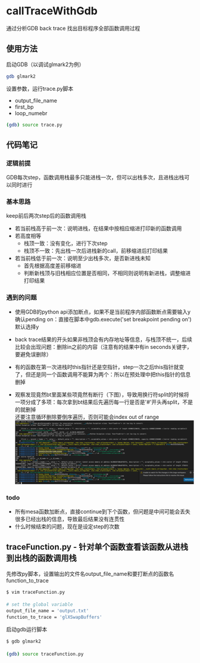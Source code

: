 # callTraceWithGdb
通过分析GDB back trace 找出目标程序全部函数调用过程

## 使用方法

启动GDB（以调试glmark2为例）
```bash
gdb glmark2
```

设置参数，运行trace.py脚本
- output_file_name
- first_bp
- loop_numebr
```bash
(gdb) source trace.py
```

## 代码笔记

### 逻辑前提

GDB每次step，函数调用栈最多只能进栈一次，但可以出栈多次，且进栈出栈可以同时进行

### 基本思路
keep前后两次step后的函数调用栈
- 若当前栈高于前一次：说明进栈，在结果中按相应缩进打印新的函数调用
- 若高度相等
    - 栈顶一致：没有变化，进行下次step
    - 栈顶不一致：先出栈一次后进栈新的call，前移缩进后打印结果
- 若当前栈低于前一次：说明至少出栈多次，是否新进栈未知
    - 首先根据高度差前移缩进
    - 判断新栈顶与旧栈相应位置是否相同，不相同则说明有新进栈，调整缩进打印结果

### 遇到的问题
- 使用GDB的python api添加断点，如果不是当前程序内部函数断点需要输入y确认pending on：直接在脚本中gdb.execute('set breakpoint pending on')默认选择y

- back trace结果的开头如果非栈顶会有内存地址等信息，与栈顶不统一，后续比较会出现问题：删除in之前的内容（注意有的结果中有in seconds关键字，要避免误删除）

- 有的函数在第一次进栈时this指针还是空指针，step一次之后this指针就变了，但还是同一个函数调用不能算为两个：所以在预处理中把this指针的信息删掉

- 观察发现竟然bt里面某些项竟然有断行（下图），导致用换行符split的时候将一项分成了多项：每次拿到bt结果后先遍历每一行是否是'#'开头再split，不是的就删掉\
还要注意循环删除要倒序遍历，否则可能会index out of range
![avatar](image/particularCase.png)


### todo
- 所有mesa函数加断点，直接continue到下个函数，但问题是中间可能会丢失很多已经出栈的信息，导致最后结果没有连贯性
- 什么时候结束的问题，现在是设定step的次数

## traceFunction.py - 针对单个函数查看该函数从进栈到出栈的函数调用栈

先修改py脚本，设置输出的文件名output_file_name和要打断点的函数名function_to_trace
```bash
$ vim traceFunction.py

# set the global variable
output_file_name = 'output.txt'
function_to_trace = 'glXSwapBuffers'
```

启动gdb运行脚本
```bash
$ gdb glmark2

(gdb) source traceFunction.py
```